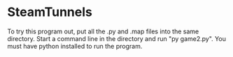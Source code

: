 # SteamTunnels
To try this program out, put all the .py and .map files into the same directory. Start a command line in the directory and run "py game2.py".
You must have python installed to run the program.

